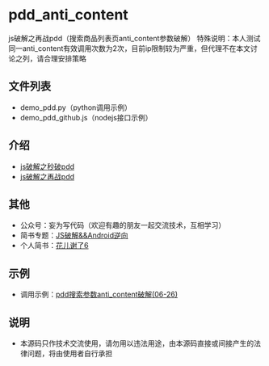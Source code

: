 # pdd_anti_content
js破解之再战pdd（搜索商品列表页anti_content参数破解）
特殊说明：本人测试同一anti_content有效调用次数为2次，目前ip限制较为严重，但代理不在本文讨论之列，请合理安排策略

## 文件列表

- demo_pdd.py（python调用示例）
- demo_pdd_github.js（nodejs接口示例）

## 介绍

- [js破解之秒破pdd](https://mp.weixin.qq.com/s/kj6RPBPdt8pyoSHzXQm87A)
- [js破解之再战pdd](https://mp.weixin.qq.com/s/jWquj66gZtamX25t6pNHlw)

## 其他

- 公众号：妄为写代码（欢迎有趣的朋友一起交流技术，互相学习）
- 简书专题：[JS破解&&Android逆向](https://www.jianshu.com/c/2b5f41371ebf)
- 个人简书：[花儿谢了6](https://www.jianshu.com/u/a26f80937a28)

## 示例

- 调用示例：[pdd搜索参数anti_content破解(06-26)](https://www.jianshu.com/p/58039dc72de8)

## 说明

- 本源码只作技术交流使用，请勿用以违法用途，由本源码直接或间接产生的法律问题，将由使用者自行承担
